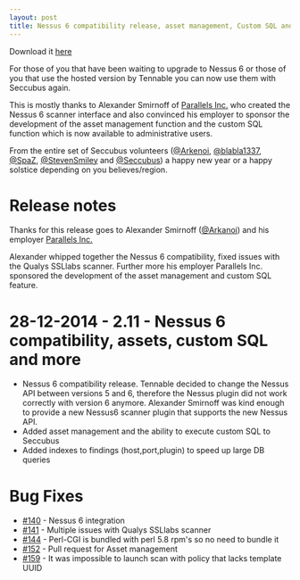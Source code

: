 ```yaml
---
layout: post
title: Nessus 6 compatibility release, asset management, Custom SQL and more...
---
```


Download it [here](https://github.com/schubergphilis/Seccubus_v2/releases)

For those of you that have been waiting to upgrade to Nessus 6 or those of you that use the 
hosted version by Tennable you can now use them with Seccubus again.

This is mostly thanks to Alexander Smirnoff of 
[Parallels Inc.](https://www.parallels.com) who created the Nessus 6 scanner 
interface and also convinced his employer to sponsor the development of the asset management function
and the custom SQL function which is now available to administrative users.

From the entire set of Seccubus volunteers ([@Arkenoi](https://github.com/arkenoi), 
[@blabla1337](https://github.com/blabla1337), [@SpaZ](https://github.com/spaz), 
[@StevenSmiley](https://github.com/StevenSmiley) and 
[@Seccubus](https://github.com/seccubus)) 
a happy new year or a happy solstice depending on you believes/region.

Release notes
=============
Thanks for this release goes to Alexander Smirnoff 
([@Arkanoi](https://github.com/arkenoi)) and his employer 
[Parallels Inc.](https://www.parallels.com)

Alexander whipped together the Nessus 6 compatibility, fixed issues with the Qualys SSLlabs scanner.
Further more his employer Parallels Inc. sponsored the development of the asset management and custom
SQL feature.

28-12-2014 - 2.11 - Nessus 6 compatibility, assets, custom SQL and more
======================================
* Nessus 6 compatibility release. Tennable decided to change the Nessus API between
versions 5 and 6, therefore the Nessus plugin did not work correctly with version 6
anymore. Alexander Smirnoff was kind enough to provide a new Nessus6 scanner plugin that
supports the new Nessus API.
* Added asset management and the ability to execute custom SQL to Seccubus
* Added indexes to findings (host,port,plugin) to speed up large DB queries

Bug Fixes
============================================
* [#140](https://github.com/schubergphilis/Seccubus_v2/issues/140) - Nessus 6 integration
* [#141](https://github.com/schubergphilis/Seccubus_v2/issues/141) - Multiple issues with Qualys SSLlabs scanner
* [#144](https://github.com/schubergphilis/Seccubus_v2/issues/144) - Perl-CGI is bundled with perl 5.8 rpm's so no need to bundle it
* [#152](https://github.com/schubergphilis/Seccubus_v2/issues/152) - Pull request for Asset management
* [#159](https://github.com/schubergphilis/Seccubus_v2/issues/159) - It was impossible to launch scan with policy that lacks template UUID
